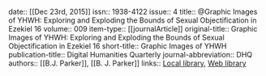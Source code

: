 date:: [[Dec 23rd, 2015]]
issn:: 1938-4122
issue:: 4
title:: @Graphic Images of YHWH: Exploring and Exploding the Bounds of Sexual Objectification in Ezekiel 16
volume:: 009
item-type:: [[journalArticle]]
original-title:: Graphic Images of YHWH: Exploring and Exploding the Bounds of Sexual Objectification in Ezekiel 16
short-title:: Graphic Images of YHWH
publication-title:: Digital Humanities Quarterly
journal-abbreviation:: DHQ
authors:: [[B.J. Parker]], [[B. J. Parker]]
links:: [Local library](zotero://select/groups/2386895/items/8CW7MULD), [Web library](https://www.zotero.org/groups/2386895/items/8CW7MULD)
